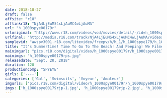 ```yaml
---
date: 2018-10-27
draft: false
affsite: "r18"
afflinkr18: "NjA4LjEuMS4xLjAuMC4wLjAuMA"
url: "h_1000spye00179r"
urloriginal: "http://www.r18.com/videos/vod/movies/detail/-/id=h_1000spye00179r"
urlfinal: "http://media.r18.com/track/NjA4LjEuMS4xLjAuMC4wLjAuMA/videos/vod/movies/detail/-/id=h_1000spye00179r"
samplevid: "awspv3001.r18.com/litevideo/freepv/h/h_1/h_1000spye179/h_1000spye179_dmb_s.mp4"
title: "It's Summertime! Time To Go To The Beach! And Peeping! We Filmed Plenty Of Peeping Videos Of Hot Gal Babes Changing In And Out Of Their Swimsuits At The Beach House!"
mainimgurl: "pics.r18.com/digital/video/h_1000spye00179r/h_1000spye00179rps.jpg"
mainimgs: "h_1000spye00179rps.jpg"
releasedate: "Sept. 20, 2018"
duration: 120
productioncomp: "SPYEYE"
girls: ['----']
categories: ['Gal', 'Swimsuits', 'Voyeur', 'Amateur']
imgurls: ['pics.r18.com/digital/video/h_1000spye00179r/h_1000spye00179rjp-1.jpg', 'pics.r18.com/digital/video/h_1000spye00179r/h_1000spye00179rjp-2.jpg', 'pics.r18.com/digital/video/h_1000spye00179r/h_1000spye00179rjp-3.jpg', 'pics.r18.com/digital/video/h_1000spye00179r/h_1000spye00179rjp-4.jpg', 'pics.r18.com/digital/video/h_1000spye00179r/h_1000spye00179rjp-5.jpg', 'pics.r18.com/digital/video/h_1000spye00179r/h_1000spye00179rjp-6.jpg', 'pics.r18.com/digital/video/h_1000spye00179r/h_1000spye00179rjp-7.jpg', 'pics.r18.com/digital/video/h_1000spye00179r/h_1000spye00179rjp-8.jpg', 'pics.r18.com/digital/video/h_1000spye00179r/h_1000spye00179rjp-9.jpg', 'pics.r18.com/digital/video/h_1000spye00179r/h_1000spye00179rjp-10.jpg', 'pics.r18.com/digital/video/h_1000spye00179r/h_1000spye00179rjp-11.jpg', 'pics.r18.com/digital/video/h_1000spye00179r/h_1000spye00179rjp-12.jpg', 'pics.r18.com/digital/video/h_1000spye00179r/h_1000spye00179rjp-13.jpg', 'pics.r18.com/digital/video/h_1000spye00179r/h_1000spye00179rjp-14.jpg', 'pics.r18.com/digital/video/h_1000spye00179r/h_1000spye00179rjp-15.jpg', 'pics.r18.com/digital/video/h_1000spye00179r/h_1000spye00179rjp-16.jpg', 'pics.r18.com/digital/video/h_1000spye00179r/h_1000spye00179rjp-17.jpg', 'pics.r18.com/digital/video/h_1000spye00179r/h_1000spye00179rjp-18.jpg', 'pics.r18.com/digital/video/h_1000spye00179r/h_1000spye00179rjp-19.jpg', 'pics.r18.com/digital/video/h_1000spye00179r/h_1000spye00179rjp-20.jpg']
imgs: ['h_1000spye00179rjp-1.jpg', 'h_1000spye00179rjp-2.jpg', 'h_1000spye00179rjp-3.jpg', 'h_1000spye00179rjp-4.jpg', 'h_1000spye00179rjp-5.jpg', 'h_1000spye00179rjp-6.jpg', 'h_1000spye00179rjp-7.jpg', 'h_1000spye00179rjp-8.jpg', 'h_1000spye00179rjp-9.jpg', 'h_1000spye00179rjp-10.jpg', 'h_1000spye00179rjp-11.jpg', 'h_1000spye00179rjp-12.jpg', 'h_1000spye00179rjp-13.jpg', 'h_1000spye00179rjp-14.jpg', 'h_1000spye00179rjp-15.jpg', 'h_1000spye00179rjp-16.jpg', 'h_1000spye00179rjp-17.jpg', 'h_1000spye00179rjp-18.jpg', 'h_1000spye00179rjp-19.jpg', 'h_1000spye00179rjp-20.jpg']
---
```

